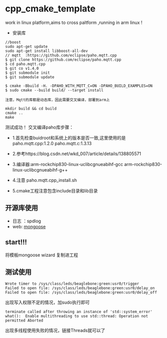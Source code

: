 # cpp_cmake_template

work in linux platform,aims to cross paltform ,running in arm linux 
!
- 安装库
``` shell
//boost
sudo apt-get update
sudo apt-get install libboost-all-dev
// mqtt  :https://github.com/eclipse/paho.mqtt.cpp
$ git clone https://github.com/eclipse/paho.mqtt.cpp
$ cd paho.mqtt.cpp
$ git co v1.4.0
$ git submodule init
$ git submodule update

$ cmake -Bbuild -H. -DPAHO_WITH_MQTT_C=ON -DPAHO_BUILD_EXAMPLES=ON
$ sudo cmake --build build/ --target install

```
`注意，Mqtt的库都是动态库，因此需要交叉编译，部署到arm上`
``` shell
mkdir build && cd build
cmake ..
make 

```


测试成功！
交叉编译paho库步骤：
- 1.首先检查buidroot和系统上的版本是否一致,这里使用的是 paho.mqtt.cpp:1.2.0   paho.mqtt.c:1.3.13
- 2.参考https://blog.csdn.net/wkd_007/article/details/138805571
- 3.编译器:arm-rockchip830-linux-uclibcgnueabihf-gcc  arm-rockchip830-linux-uclibcgnueabihf-g++

- 4.注意 paho.mqtt.cpp_install.sh
- 5.cmake工程注意包含include目录和lib目录




## 开源库使用

- 日志 ：spdlog
- web: [mongoose](https://github.com/cesanta/mongoose)


## start!!!
将模板mongoose wizard  复制进工程


## 测试使用

```shell
Wrote timer to /sys/class/leds/beaglebone:green:usr0/trigger
Failed to open file: /sys/class/leds/beaglebone:green:usr0/delay_on
Failed to open file: /sys/class/leds/beaglebone:green:usr0/delay_off

```
出现写入权限不足的情况，加sudo执行即可

``` shell
terminate called after throwing an instance of 'std::system_error'   what():  Enable multithreading to use std::thread: Operation not permitted Aborted
```
出现多线程使用失败的情况，链接Threads就可以了
